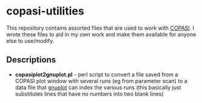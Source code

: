 # copasi-utilities
This repository contains assorted files that are used to work with [COPASI](http://copasi.org). I wrote these files to aid in my own work and make them available for anyone else to use/modify.

## Descriptions
* **copasiplot2gnuplot.pl** - perl script to convert a file saved from a COPASI plot window with several runs (eg from parameter scan) to a data file that [gnuplot](http://gnuplot.info/) can index the various runs (this basically just substitutes lines that have no numbers into two blank lines) 
